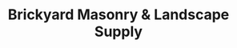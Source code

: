 ---
title: "Brickyard Masonry & Landscape Supply"
url: /grand-junction/brickyard-masonry-and-landscape-supply/
shop: shop
---